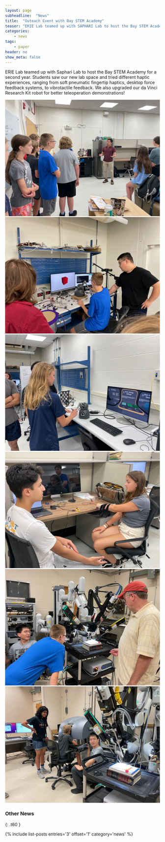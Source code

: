 ```yaml
---
layout: page
subheadline:  "News"
title:  "Outeach Event with Bay STEM Academy"
teaser: "ERIE Lab teamed up with SAPHARI Lab to host the Bay STEM Academy for a second time!"
categories:
    - news
tags:
    - paper
header: no
show_meta: false
---
```


ERIE Lab teamed up with Saphari Lab to host the Bay STEM Academy for a second year. Students saw our new lab space and tried different haptic experiences, ranging from soft pneumatic fingertip haptics, desktop force feedback systems, to vibrotactile feedback. We also upgraded our da Vinci Research Kit robot for better teleoperation demonstrations!

![](/images/outreach_24/IMG_7527.jpg)
![](/images/outreach_24/IMG_7529.jpg)
![](/images/outreach_24/IMG_7531.jpg)
![](/images/outreach_24/IMG_7533.jpg)
![](/images/outreach_24/IMG_7535.jpg)
![](/images/outreach_24/IMG_7536.jpg)



### Other News
{: .t60 }

{% include list-posts entries='3' offset='1' category='news' %}
